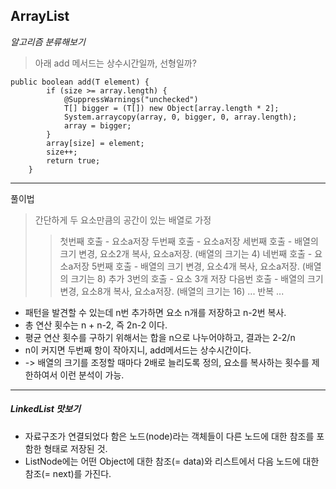 ## ArrayList

*알고리즘 분류해보기*
> 아래 add 메서드는 상수시간일까, 선형일까? 
```
public boolean add(T element) {
        if (size >= array.length) {
            @SuppressWarnings("unchecked")
            T[] bigger = (T[]) new Object[array.length * 2];
            System.arraycopy(array, 0, bigger, 0, array.length);
            array = bigger;
        }
        array[size] = element;
        size++;
        return true;
    }
```
- - - 

풀이법

> 간단하게 두 요소만큼의 공간이 있는 배열로 가정
>
> > 첫번째 호출 - 요소a저장
> > 두번째 호출 - 요소a저장
> > 세번째 호출 - 배열의 크기 변경, 요소2개 복사, 요소a저장. (배열의 크기는 4)
> > 네번째 호출 - 요소a저장
> > 5번째 호출 - 배열의 크기 변경, 요소4개 복사, 요소a저장. (배열의 크기는 8)
> > 추가 3번의 호출 - 요소 3개 저장
> > 다음번 호출 - 배열의 크기 변경, 요소8개 복사, 요소a저장. (배열의 크기는 16)
> > ... 반복 ...

* 패턴을 발견할 수 있는데 n번 추가하면 요소 n개를 저장하고 n-2번 복사.
* 총 연산 횟수는 n + n-2, 즉 2n-2 이다.
* 평균 연산 횟수를 구하기 위해서는 합을 n으로 나누어야하고, 결과는 2-2/n
* n이 커지면 두번째 항이 작아지니, add메서드는 상수시간이다. 
* -> 배열의 크기를 조정할 때마다 2배로 늘리도록 정의, 요소를 복사하는 횟수를 제한하여서 이런 분석이 가능. 

- - -

##### LinkedList 맛보기
* 자료구조가 연결되었다 함은 노드(node)라는 객체들이 다른 노드에 대한 참조를 포함한 형태로 저장된 것.
* ListNode에는 어떤 Object에 대한 참조(= data)와 리스트에서 다음 노드에 대한 참조(= next)를 가진다.
